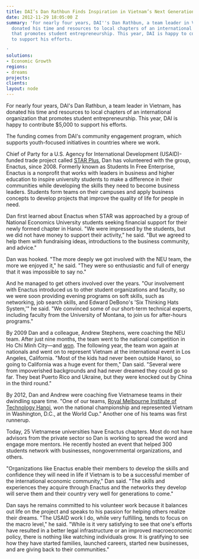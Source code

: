 ```yaml
---
title: DAI’s Dan Rathbun Finds Inspiration in Vietnam’s Next Generation of Entrepreneurs
date: 2012-11-29 18:05:00 Z
summary: 'For nearly four years, DAI''s Dan Rathbun, a team leader in Vietnam, has
  donated his time and resources to local chapters of an international organization
  that promotes student entrepreneurship. This year, DAI is happy to contribute $5,000
  to support his efforts.

'
solutions:
- Economic Growth
regions:
- dreams
projects: 
clients: 
layout: node
---
```


For nearly four years, DAI's Dan Rathbun, a team leader in Vietnam, has donated his time and resources to local chapters of an international organization that promotes student entrepreneurship. This year, DAI is happy to contribute $5,000 to support his efforts.

The funding comes from DAI's community engagement program, which supports youth-focused initiatives in countries where we work.

Chief of Party for a U.S. Agency for International Development (USAID)-funded trade project called [STAR Plus][1], Dan has volunteered with the group, Enactus, since 2008. Formerly known as Students In Free Enterprise, Enactus is a nonprofit that works with leaders in business and higher education to inspire university students to make a difference in their communities while developing the skills they need to become business leaders. Students form teams on their campuses and apply business concepts to develop projects that improve the quality of life for people in need.

Dan first learned about Enactus when STAR was approached by a group of National Economics University students seeking financial support for their newly formed chapter in Hanoi. "We were impressed by the students, but we did not have money to support their activity," he said. "But we agreed to help them with fundraising ideas, introductions to the business community, and advice."

Dan was hooked. "The more deeply we got involved with the NEU team, the more we enjoyed it," he said. "They were so enthusiastic and full of energy that it was impossible to say no."

And he managed to get others involved over the years. "Our involvement with Enactus introduced us to other student organizations and faculty, so we were soon providing evening programs on soft skills, such as networking, job search skills, and Edward DeBono's 'Six Thinking Hats System,'" he said. "We convinced some of our short-term technical experts, including faculty from the University of Montana, to join us for after-hours programs."

By 2009 Dan and a colleague, Andrew Stephens, were coaching the NEU team. After just nine months, the team went to the national competition in Ho Chi Minh City—and [won][2]. The following year, the team won again at nationals and went on to represent Vietnam at the international event in Los Angeles, California. "Most of the kids had never been outside Hanoi, so going to California was a huge event for them," Dan said. "Several were from impoverished backgrounds and had never dreamed they could go so far. They beat Puerto Rico and Ukraine, but they were knocked out by China in the third round."

By 2012, Dan and Andrew were coaching five Vietnamese teams in their dwindling spare time. "One of our teams, [Royal Melbourne Institute of Technology Hanoi][3], won the national championship and represented Vietnam in Washington, D.C., at the World Cup." Another one of his teams was first runnerup.

Today, 25 Vietnamese universities have Enactus chapters. Most do not have advisors from the private sector so Dan is working to spread the word and engage more mentors. He recently hosted an event that helped 300 students network with businesses, nongovernmental organizations, and others.

"Organizations like Enactus enable their members to develop the skills and confidence they will need in life if Vietnam is to be a successful member of the international economic community," Dan said. "The skills and experiences they acquire through Enactus and the networks they develop will serve them and their country very well for generations to come."

Dan says he remains committed to his volunteer work because it balances out life on the project and speaks to his passion for helping others realize their dreams. "The USAID work I do, while very fulfilling, tends to focus on the macro level," he said. "While is it very satisfying to see that one's efforts have resulted in a better legal infrastructure or an improved macroeconomic policy, there is nothing like watching individuals grow. It is gratifying to see how they have started families, launched careers, started new businesses, and are giving back to their communities."

[1]: /our-work/projects/vietnam-support-trade-acceleration-project-star-i-ii-plus
[2]: http://en.neu.edu.vn/news-95-65-SIFE-2010-The-National-Economics-University-won-the-Vietnamese-championship-and-being-Vietnamese-candidate-in-the-global-SIFE-competition-in-Los-Angeles-USA.neu
[3]: https://www.facebook.com/sifermithn
